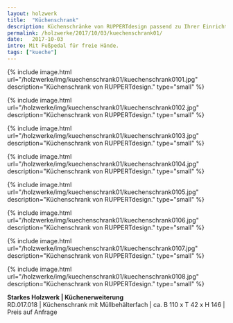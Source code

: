 ```yaml
---
layout: holzwerk
title:  "Küchenschrank"
description: Küchenschränke von RUPPERTdesign passend zu Ihrer Einrichtung.
permalink: /holzwerke/2017/10/03/kuechenschrank01/
date:   2017-10-03
intro: Mit Fußpedal für freie Hände.
tags: ["kueche"]
---
```



{% include image.html url="/holzwerke/img/kuechenschrank01/kuechenschrank0101.jpg" description="Küchenschrank von RUPPERTdesign." type="small" %}

{% include image.html url="/holzwerke/img/kuechenschrank01/kuechenschrank0102.jpg" description="Küchenschrank von RUPPERTdesign." type="small" %}

{% include image.html url="/holzwerke/img/kuechenschrank01/kuechenschrank0103.jpg" description="Küchenschrank von RUPPERTdesign." type="small" %}

{% include image.html url="/holzwerke/img/kuechenschrank01/kuechenschrank0104.jpg" description="Küchenschrank von RUPPERTdesign." type="small" %}

{% include image.html url="/holzwerke/img/kuechenschrank01/kuechenschrank0105.jpg" description="Küchenschrank von RUPPERTdesign." type="small" %}

{% include image.html url="/holzwerke/img/kuechenschrank01/kuechenschrank0106.jpg" description="Küchenschrank von RUPPERTdesign." type="small" %}

{% include image.html url="/holzwerke/img/kuechenschrank01/kuechenschrank0107.jpg" description="Küchenschrank von RUPPERTdesign." type="small" %}

{% include image.html url="/holzwerke/img/kuechenschrank01/kuechenschrank0108.jpg" description="Küchenschrank von RUPPERTdesign." type="small" %}



**Starkes Holzwerk \| Küchenerweiterung**    
RD.017.018  \|  Küchenschrank mit Müllbehälterfach \| ca. B 110 x T 42 x H 146 \|  Preis auf Anfrage
